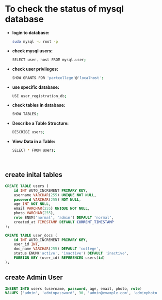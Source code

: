 # To check the status of mysql database

* **login to database:**
    ```bash
    sudo mysql -u root -p
    ```

* **check mysql users:**
    ```bash
    SELECT user, host FROM mysql.user;
    ```

* **check user privileges:**
    ```bash
    SHOW GRANTS FOR 'partcollege'@'localhost';
    ```

* **use specific database:**
    ```bash
    USE user_registration_db;
    ```

* **check tables in database:**
    ```bash
    SHOW TABLES;
    ```

* **Describe a Table Structure:**
    ```bash
    DESCRIBE users;
    ```

* **View Data in a Table:**
    ```bash
    SELECT * FROM users;
    ```

<br>

## create inital tables
```sql
CREATE TABLE users (
    id INT AUTO_INCREMENT PRIMARY KEY,
    username VARCHAR(255) UNIQUE NOT NULL,
    password VARCHAR(255) NOT NULL,
    age INT NOT NULL,
    email VARCHAR(255) UNIQUE NOT NULL,
    photo VARCHAR(255),
    role ENUM('normal', 'admin') DEFAULT 'normal',
    created_at TIMESTAMP DEFAULT CURRENT_TIMESTAMP
);

CREATE TABLE user_docs (
    id INT AUTO_INCREMENT PRIMARY KEY,
    user_id INT,
    doc_name VARCHAR(255) DEFAULT 'college',
    status ENUM('active', 'inactive') DEFAULT 'inactive',
    FOREIGN KEY (user_id) REFERENCES users(id)
);
```

## create Admin User
```sql
INSERT INTO users (username, password, age, email, photo, role)
VALUES ('admin', 'adminpassword', 30, 'admin@example.com', 'adminphoto.jpg', 'admin');
```